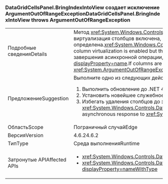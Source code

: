 ### <a name="datagridcellspanelbringindexintoview-throws-argumentoutofrangeexception"></a><span data-ttu-id="6713c-101">DataGridCellsPanel.BringIndexIntoView создает исключение ArgumentOutOfRangeException</span><span class="sxs-lookup"><span data-stu-id="6713c-101">DataGridCellsPanel.BringIndexIntoView throws ArgumentOutOfRangeException</span></span>

|   |   |
|---|---|
|<span data-ttu-id="6713c-102">Подробные сведения</span><span class="sxs-lookup"><span data-stu-id="6713c-102">Details</span></span>|<span data-ttu-id="6713c-103">Метод <xref:System.Windows.Controls.DataGrid.ScrollIntoView(System.Object)> будет выполняться асинхронно, если виртуализация столбцов включена, но ширина столбцов еще не определена.</span><span class="sxs-lookup"><span data-stu-id="6713c-103"><xref:System.Windows.Controls.DataGrid.ScrollIntoView(System.Object)> will work asynchronously when column virtualization is enabled but the column widths have not yet been determined.</span></span>  <span data-ttu-id="6713c-104">Если столбцы удаляются до завершения асинхронной операции, может возникнуть исключение <xref:System.ArgumentOutOfRangeException?displayProperty=name>.</span><span class="sxs-lookup"><span data-stu-id="6713c-104">If columns are removed before the asynchronous work happens, an <xref:System.ArgumentOutOfRangeException?displayProperty=name> can occur.</span></span>|
|<span data-ttu-id="6713c-105">Предложение</span><span class="sxs-lookup"><span data-stu-id="6713c-105">Suggestion</span></span>|<span data-ttu-id="6713c-106">Выполните одно из следующих действий:</span><span class="sxs-lookup"><span data-stu-id="6713c-106">Any one of the following:</span></span><ol><li><span data-ttu-id="6713c-107">Выполнить обновление до .NET 4.7.</span><span class="sxs-lookup"><span data-stu-id="6713c-107">Upgrade to .NET 4.7.</span></span></li><li><span data-ttu-id="6713c-108">Установить новейшее служебное исправление для .NET 4.6.2.</span><span class="sxs-lookup"><span data-stu-id="6713c-108">Install the latest servicing patch for .NET 4.6.2.</span></span></li><li><span data-ttu-id="6713c-109">Избегать удаления столбцов до завершения асинхронного ответа на метод <xref:System.Windows.Controls.DataGrid.ScrollIntoView(System.Object)>.</span><span class="sxs-lookup"><span data-stu-id="6713c-109">Avoid removing columns until the asynchronous response to <xref:System.Windows.Controls.DataGrid.ScrollIntoView(System.Object)> has completed.</span></span></li></ol>|
|<span data-ttu-id="6713c-110">Область</span><span class="sxs-lookup"><span data-stu-id="6713c-110">Scope</span></span>|<span data-ttu-id="6713c-111">Пограничный случай</span><span class="sxs-lookup"><span data-stu-id="6713c-111">Edge</span></span>|
|<span data-ttu-id="6713c-112">Версия</span><span class="sxs-lookup"><span data-stu-id="6713c-112">Version</span></span>|<span data-ttu-id="6713c-113">4.6.2</span><span class="sxs-lookup"><span data-stu-id="6713c-113">4.6.2</span></span>|
|<span data-ttu-id="6713c-114">Тип</span><span class="sxs-lookup"><span data-stu-id="6713c-114">Type</span></span>|<span data-ttu-id="6713c-115">Среда выполнения</span><span class="sxs-lookup"><span data-stu-id="6713c-115">Runtime</span></span>|
|<span data-ttu-id="6713c-116">Затронутые API</span><span class="sxs-lookup"><span data-stu-id="6713c-116">Affected APIs</span></span>|<ul><li><xref:System.Windows.Controls.DataGrid.ScrollIntoView(System.Object)?displayProperty=nameWithType></li><li><xref:System.Windows.Controls.DataGrid.ScrollIntoView(System.Object,System.Windows.Controls.DataGridColumn)?displayProperty=nameWithType></li></ul>|

